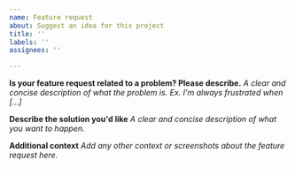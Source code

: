 ```yaml
---
name: Feature request
about: Suggest an idea for this project
title: ''
labels: ''
assignees: ''

---
```


**Is your feature request related to a problem? Please describe.**
*A clear and concise description of what the problem is. Ex. I'm always frustrated when [...]*

**Describe the solution you'd like**
*A clear and concise description of what you want to happen.*

**Additional context**
*Add any other context or screenshots about the feature request here.*
